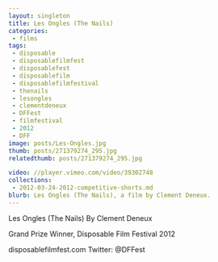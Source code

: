 ```yaml
---
layout: singleton
title: Les Ongles (The Nails)
categories:
 - films
tags:
 - disposable
 - disposablefilmfest
 - disposablefest
 - disposablefilm
 - disposablefilmfestival
 - thenails
 - lesongles
 - clementdeneux
 - DFFest
 - filmfestival
 - 2012
 - DFF
image: posts/Les-Ongles.jpg
thumb: posts/271379274_295.jpg
relatedthumb: posts/271379274_295.jpg

video: //player.vimeo.com/video/39302748
collections:
 - 2012-03-24-2012-competitive-shorts.md
blurb: Les Ongles (The Nails), a film by Clement Deneux.
---
```


Les Ongles (The Nails)
By Clement Deneux

Grand Prize Winner, Disposable Film Festival 2012

disposablefilmfest.com
Twitter: @DFFest